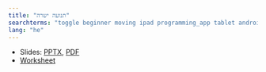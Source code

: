 ```yaml
---
title: "תנועה ישרה"
searchterms: "toggle beginner moving ipad programming_app tablet android app moving_straight forward backward תנועה_ישרה"
lang: "he"
---
```

 <ul>
 <li class="ng-binding">Slides:
 <a href="ProgrammingLessons/beginner/MovingStraight.pptx">PPTX</a>,
 <a href="ProgrammingLessons/beginner/MovingStraight.pdf">PDF</a>
 </li>
 <li><a href="ProgrammingLessons/beginner/MovingStraight.docx">Worksheet</a>
 </li>
 </ul>
